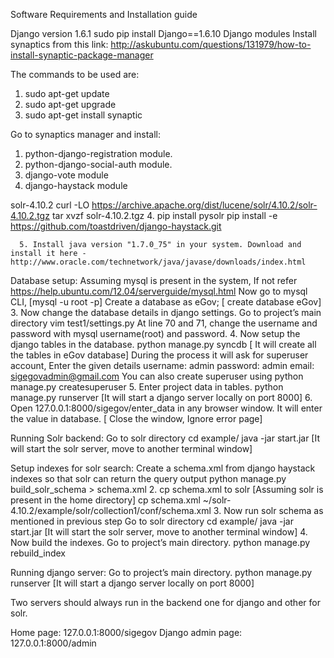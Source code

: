Software Requirements and Installation guide

Django version 1.6.1 
	 	sudo pip install Django==1.6.10
Django modules
Install synaptics from this link: http://askubuntu.com/questions/131979/how-to-install-synaptic-package-manager  

The commands to be used are:  
1.  sudo apt-get update  
2.  sudo apt-get upgrade  
3.  sudo apt-get install synaptic  

Go to synaptics manager and install:   
1.  python-django-registration module.  
2.  python-django-social-auth module.  
3.  django-vote module
4.  django-haystack module 

solr-4.10.2
		curl -LO https://archive.apache.org/dist/lucene/solr/4.10.2/solr-4.10.2.tgz
		tar xvzf solr-4.10.2.tgz
     4.    pip install pysolr
 	pip install -e https://github.com/toastdriven/django-haystack.git
  
      5. Install java version "1.7.0_75" in your system. Download and install it here - http://www.oracle.com/technetwork/java/javase/downloads/index.html
     
Database setup:
Assuming mysql is present in the system, If not refer  https://help.ubuntu.com/12.04/serverguide/mysql.html
Now go to mysql CLI, [mysql -u root -p]
Create a database as eGov; [ create database eGov]
      3.  Now change the database details in django settings.
Go to project’s main directory
vim test1/settings.py
At line 70 and 71, change the username and password with mysql username(root) and password.
    4.  Now setup the django tables in the database.
python manage.py syncdb [ It will create all the tables in eGov database]
During the process it will ask for superuser account, Enter the given details
	username: admin
	password: admin
	email: sigegovadmin@gmail.com
You can also create superuser using 
	python manage.py createsuperuser
      5. Enter project data in tables.
	python manage.py runserver [It will start a django server locally on port 8000]
      6. Open 127.0.0.1:8000/sigegov/enter_data in any browser window. It will enter the value in database. [ Close the window, Ignore error page]

Running Solr backend:
Go to solr directory 
cd example/
java -jar start.jar [It will start the solr server, move to another terminal window]

Setup indexes for solr search:
Create a schema.xml from django haystack indexes so that solr can return the query output
	python manage.py build_solr_schema > schema.xml
      2.  cp schema.xml to solr [Assuming solr is present in the home directory]
	cp schema.xml ~/solr-4.10.2/example/solr/collection1/conf/schema.xml
      3.  Now run solr schema as mentioned in previous step
Go to solr directory 
cd example/
java -jar start.jar [It will start the solr server, move to another terminal window]
     4. Now build the indexes. Go to project’s main directory.
	python manage.py rebuild_index
     
	
Running django server:
Go to project’s main directory.
python manage.py runserver [It will start a django server locally on port 8000]

Two servers should always run in the backend one for django and other for solr.

Home page: 127.0.0.1:8000/sigegov
Django admin page: 127.0.0.1:8000/admin

